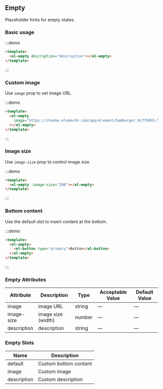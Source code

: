 ## Empty

Placeholder hints for empty states.

### Basic usage

:::demo

```html
<template>
  <el-empty description="description"></el-empty>
</template>
```

:::

### Custom image

Use `image` prop to set image URL.

:::demo

```html
<template>
  <el-empty
    image="https://shadow.elemecdn.com/app/element/hamburger.9cf7b091-55e9-11e9-a976-7f4d0b07eef6.png"
  ></el-empty>
</template>
```

:::

### Image size

Use `image-size` prop to control image size.

:::demo

```html
<template>
  <el-empty :image-size="200"></el-empty>
</template>
```

:::

### Bottom content

Use the default slot to insert content at the bottom.

:::demo

```html
<template>
  <el-empty>
    <el-button type="primary">Button</el-button>
  </el-empty>
</template>
```

:::

### Empty Attributes

| Attribute   | Description        | Type   | Acceptable Value | Default Value |
| ----------- | ------------------ | ------ | ---------------- | ------------- |
| image       | image URL          | string | —                | —             |
| image-size  | image size (width) | number | —                | —             |
| description | description        | string | —                | —             |

### Empty Slots

| Name        | Description           |
| ----------- | --------------------- |
| default     | Custom bottom content |
| image       | Custom image          |
| description | Custom description    |
